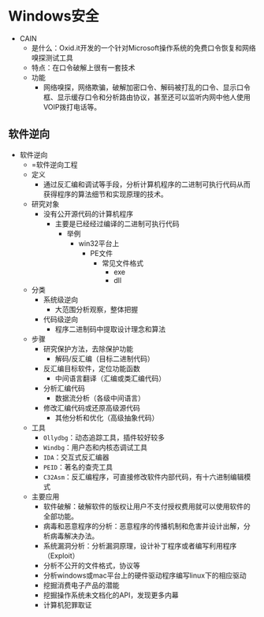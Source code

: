 # Windows安全

* CAIN
    * 是什么：Oxid.it开发的一个针对Microsoft操作系统的免费口令恢复和网络嗅探测试工具
    * 特点：在口令破解上很有一套技术
    * 功能
      * 网络嗅探，网络欺骗，破解加密口令、解码被打乱的口令、显示口令框、显示缓存口令和分析路由协议，甚至还可以监听内网中他人使用VOIP拨打电话等。

## 软件逆向

* 软件逆向
    * =软件逆向工程
    * 定义
        * 通过反汇编和调试等手段，分析计算机程序的二进制可执行代码从而获得程序的算法细节和实现原理的技术。
    * 研究对象
        * 没有公开源代码的计算机程序
            * 主要是已经经过编译的二进制可执行代码
                * 举例
                    * win32平台上
                        * PE文件
                            * 常见文件格式
                                * exe
                                * dll
    * 分类
        * 系统级逆向
            * 大范围分析观察，整体把握
        * 代码级逆向
            * 程序二进制码中提取设计理念和算法
    * 步骤
        * 研究保护方法，去除保护功能
            * 解码/反汇编（目标二进制代码）
        * 反汇编目标软件，定位功能函数
            * 中间语言翻译（汇编或类汇编代码）
        * 分析汇编代码
            * 数据流分析（各级中间语言）
        * 修改汇编代码或还原高级源代码
            * 其他分析和优化（高级抽象代码）
    * 工具
        * `Ollydbg`：动态追踪工具，插件较好较多
        * `Windbg`：用户态和内核态调试工具
        * `IDA`：交互式反汇编器
        * `PEID`：著名的查壳工具
        * `C32Asm`：反汇编程序，可直接修改软件内部代码，有十六进制编辑模式
    * 主要应用
        * 软件破解：破解软件的版权让用户不支付授权费用就可以使用软件的全部功能。
        * 病毒和恶意程序的分析：恶意程序的传播机制和危害并设计出解，分析病毒解决办法。
        * 系统漏洞分析：分析漏洞原理，设计补丁程序或者编写利用程序（Exploit）
        * 分析不公开的文件格式，协议等
        * 分析windows或mac平台上的硬件驱动程序编写linux下的相应驱动
        * 挖掘消费电子产品的潜能
        * 挖掘操作系统未文档化的API，发现更多内幕
        * 计算机犯罪取证
